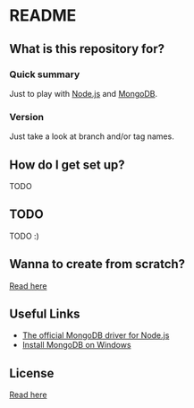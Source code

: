 # README #

## What is this repository for? ##

### Quick summary ###
Just to play with [Node.js](https://nodejs.org/) and [MongoDB](https://www.mongodb.com/).

### Version ###
Just take a look at branch and/or tag names.

## How do I get set up? ##
TODO

## TODO ##
TODO :)

## Wanna to create from scratch? ##
[Read here](SCRATCH.md)

## Useful Links ##
* [The official MongoDB driver for Node.js](https://www.npmjs.com/package/mongodb)
* [Install MongoDB on Windows](https://docs.mongodb.com/getting-started/shell/tutorial/install-mongodb-on-windows/)

## License ##
[Read here](LICENSE)
